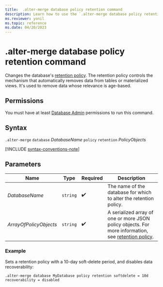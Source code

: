 ```yaml
---
title:  .alter-merge database policy retention command
description: Learn how to use the `.alter-merge database policy retention` command to change the database's retention policy.
ms.reviewer: yonil
ms.topic: reference
ms.date: 04/20/2023
---
```

# .alter-merge database policy retention command

Changes the database's [retention policy](retention-policy.md). The retention policy controls the mechanism that automatically removes data from tables or materialized views. It's used to remove data whose relevance is age-based.

## Permissions

You must have at least [Database Admin](access-control/role-based-access-control.md) permissions to run this command.

## Syntax

`.alter-merge` `database` *DatabaseName* `policy` `retention` *PolicyObjects*

[!INCLUDE [syntax-conventions-note](../includes/syntax-conventions-note.md)]

## Parameters

|Name|Type|Required|Description|
|--|--|--|--|
|*DatabaseName*| `string` | :heavy_check_mark:|The name of the database for which to alter the retention policy.|
|*ArrayOfPolicyObjects*| `string` | :heavy_check_mark:|A serialized array of one or more JSON policy objects. For more information, see [retention policy](retention-policy.md).|

### Example

Sets a retention policy with a 10-day soft-delete period, and disables data recoverability:

```kusto
.alter-merge database MyDatabase policy retention softdelete = 10d recoverability = disabled
```
